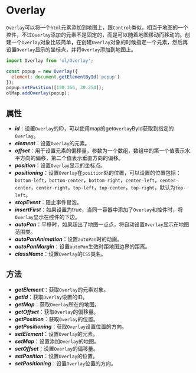 # Overlay

`Overlay`可以将一个`html`元素添加到地图上，跟`Control`类似，相当于地图的一个控件，不过`Overlay`添加的元素不是固定的，而是可以随着地图移动而移动的。创建一个`Overlay`对象比较简单，在创建`Overlay`对象的时候指定一个元素，然后再设置`Overlay`显示的坐标点，并将`Overlay`添加到地图上。

```js
import Overlay from 'ol/Overlay';

const popup = new Overlay({
  element: document.getElementById('popup')
});
popup.setPosition([130.356, 30.254]);
olMap.addOverlay(popup);
```

## 属性

- ***id***：设置`Overlay`的ID，可以使用map的get`Overlay`ById获取到指定的`Overlay`。
- ***element***：设置`Overlay`的元素。
- ***offset***：用于设置元素的偏移量，参数为一个数组，数组中的第一个值表示水平方向的偏移，第二个值表示垂直方向的偏移。
- ***position***：设置`Overlay`显示的坐标点。
- ***positioning***：设置`Overlay`在`position`处的位置，可以设置的位置包括：`bottom-left`，`bottom-center`，`bottom-right`，`center-left`，`center-center`，`center-right`，`top-left`，`top-center`，`top-right`，默认为`top-left`。
- ***stopEvent***：阻止事件冒泡。
- ***insertFirst***：如果设置为true，当同一容器中添加了`Overlay`和控件时，将`Overlay`显示在控件的下边。
- ***autoPan***：平移时，如果超出了地图一点点，将自动设置`Overlay`显示在地图范围类。
- ***autoPanAnimation***：设置`autoPan`时的动画。
- ***autoPanMargin***：设置`autoPan`生效时距地图边界的距离。
- ***className***：设置`Overlay`的`CSS`类名。

## 方法

- ***getElement***：获取`Overlay`的元素对象。
- ***getId***：获取`Overlay`设置的ID。
- ***getMap***：获取`Overlay`所在的地图。
- ***getOffset***：获取`Overlay`的偏移量。
- ***getPosition***：获取`Overlay`的位置。
- ***getPositioning***：获取`Overlay`设置位置的方向。
- ***setElement***：设置`Overlay`的元素。
- ***setMap***：设置添加`Overlay`的地图。
- ***setOffset***：设置`Overlay`的偏移量。
- ***setPosition***：设置`Overlay`的位置。
- ***setPositioning***：设置`Overlay`位置的方向。
